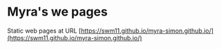 # Myra's we pages

Static web pages at URL [https://swm11.github.io/myra-simon.github.io/](https://swm11.github.io/myra-simon.github.io/)

